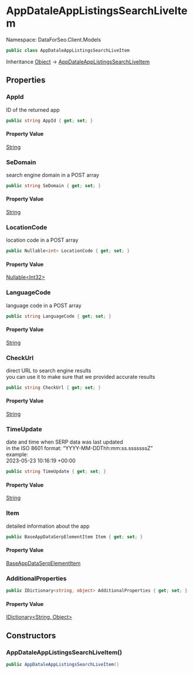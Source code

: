 # AppDataleAppListingsSearchLiveItem

Namespace: DataForSeo.Client.Models

```csharp
public class AppDataleAppListingsSearchLiveItem
```

Inheritance [Object](https://docs.microsoft.com/en-us/dotnet/api/system.object) → [AppDataleAppListingsSearchLiveItem](./dataforseo.client.models.appdataleapplistingssearchliveitem.md)

## Properties

### **AppId**

ID of the returned app

```csharp
public string AppId { get; set; }
```

#### Property Value

[String](https://docs.microsoft.com/en-us/dotnet/api/system.string)<br>

### **SeDomain**

search engine domain in a POST array

```csharp
public string SeDomain { get; set; }
```

#### Property Value

[String](https://docs.microsoft.com/en-us/dotnet/api/system.string)<br>

### **LocationCode**

location code in a POST array

```csharp
public Nullable<int> LocationCode { get; set; }
```

#### Property Value

[Nullable&lt;Int32&gt;](https://docs.microsoft.com/en-us/dotnet/api/system.nullable-1)<br>

### **LanguageCode**

language code in a POST array

```csharp
public string LanguageCode { get; set; }
```

#### Property Value

[String](https://docs.microsoft.com/en-us/dotnet/api/system.string)<br>

### **CheckUrl**

direct URL to search engine results
 <br>you can use it to make sure that we provided accurate results

```csharp
public string CheckUrl { get; set; }
```

#### Property Value

[String](https://docs.microsoft.com/en-us/dotnet/api/system.string)<br>

### **TimeUpdate**

date and time when SERP data was last updated
 <br>in the ISO 8601 format: “YYYY-MM-DDThh:mm:ss.sssssssZ”
 <br>example:
 <br>2023-05-23 10:16:19 +00:00

```csharp
public string TimeUpdate { get; set; }
```

#### Property Value

[String](https://docs.microsoft.com/en-us/dotnet/api/system.string)<br>

### **Item**

detailed information about the app

```csharp
public BaseAppDataSerpElementItem Item { get; set; }
```

#### Property Value

[BaseAppDataSerpElementItem](./dataforseo.client.models.baseappdataserpelementitem.md)<br>

### **AdditionalProperties**

```csharp
public IDictionary<string, object> AdditionalProperties { get; set; }
```

#### Property Value

[IDictionary&lt;String, Object&gt;](https://docs.microsoft.com/en-us/dotnet/api/system.collections.generic.idictionary-2)<br>

## Constructors

### **AppDataleAppListingsSearchLiveItem()**

```csharp
public AppDataleAppListingsSearchLiveItem()
```
